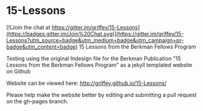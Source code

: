 # 15-Lessons

[![Join the chat at https://gitter.im/griffey/15-Lessons](https://badges.gitter.im/Join%20Chat.svg)](https://gitter.im/griffey/15-Lessons?utm_source=badge&utm_medium=badge&utm_campaign=pr-badge&utm_content=badge)
15 Lessons from the Berkman  Fellows Program

Testing using the original Indesign file for the Berkman Publication "15 Lessons from the Berkman Fellows Program" as a jekyll templated website on Github

Website can be viewed here: http://griffey.github.io/15-Lessons/

Please help make the website better by editing and submitting a pull request on the gh-pages branch. 
